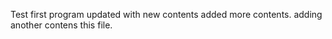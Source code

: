 Test first program updated with new contents
added more contents. adding another contens this file.
